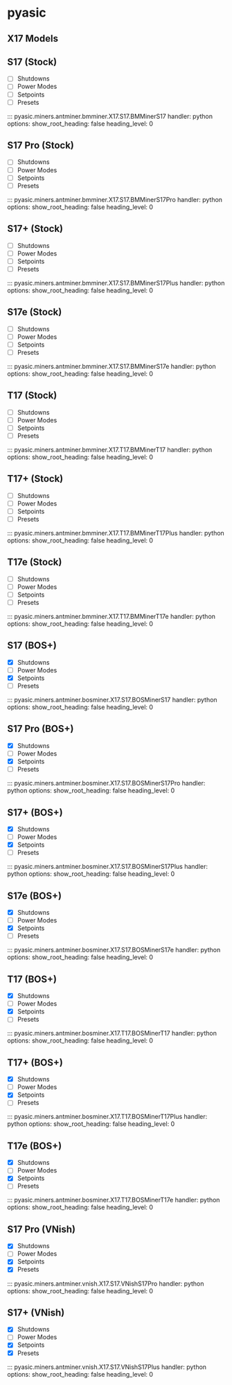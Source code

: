 # pyasic
## X17 Models

## S17 (Stock)

- [ ] Shutdowns
- [ ] Power Modes
- [ ] Setpoints
- [ ] Presets

::: pyasic.miners.antminer.bmminer.X17.S17.BMMinerS17
    handler: python
    options:
        show_root_heading: false
        heading_level: 0

## S17 Pro (Stock)

- [ ] Shutdowns
- [ ] Power Modes
- [ ] Setpoints
- [ ] Presets

::: pyasic.miners.antminer.bmminer.X17.S17.BMMinerS17Pro
    handler: python
    options:
        show_root_heading: false
        heading_level: 0

## S17+ (Stock)

- [ ] Shutdowns
- [ ] Power Modes
- [ ] Setpoints
- [ ] Presets

::: pyasic.miners.antminer.bmminer.X17.S17.BMMinerS17Plus
    handler: python
    options:
        show_root_heading: false
        heading_level: 0

## S17e (Stock)

- [ ] Shutdowns
- [ ] Power Modes
- [ ] Setpoints
- [ ] Presets

::: pyasic.miners.antminer.bmminer.X17.S17.BMMinerS17e
    handler: python
    options:
        show_root_heading: false
        heading_level: 0

## T17 (Stock)

- [ ] Shutdowns
- [ ] Power Modes
- [ ] Setpoints
- [ ] Presets

::: pyasic.miners.antminer.bmminer.X17.T17.BMMinerT17
    handler: python
    options:
        show_root_heading: false
        heading_level: 0

## T17+ (Stock)

- [ ] Shutdowns
- [ ] Power Modes
- [ ] Setpoints
- [ ] Presets

::: pyasic.miners.antminer.bmminer.X17.T17.BMMinerT17Plus
    handler: python
    options:
        show_root_heading: false
        heading_level: 0

## T17e (Stock)

- [ ] Shutdowns
- [ ] Power Modes
- [ ] Setpoints
- [ ] Presets

::: pyasic.miners.antminer.bmminer.X17.T17.BMMinerT17e
    handler: python
    options:
        show_root_heading: false
        heading_level: 0

## S17 (BOS+)

- [x] Shutdowns
- [ ] Power Modes
- [x] Setpoints
- [ ] Presets

::: pyasic.miners.antminer.bosminer.X17.S17.BOSMinerS17
    handler: python
    options:
        show_root_heading: false
        heading_level: 0

## S17 Pro (BOS+)

- [x] Shutdowns
- [ ] Power Modes
- [x] Setpoints
- [ ] Presets

::: pyasic.miners.antminer.bosminer.X17.S17.BOSMinerS17Pro
    handler: python
    options:
        show_root_heading: false
        heading_level: 0

## S17+ (BOS+)

- [x] Shutdowns
- [ ] Power Modes
- [x] Setpoints
- [ ] Presets

::: pyasic.miners.antminer.bosminer.X17.S17.BOSMinerS17Plus
    handler: python
    options:
        show_root_heading: false
        heading_level: 0

## S17e (BOS+)

- [x] Shutdowns
- [ ] Power Modes
- [x] Setpoints
- [ ] Presets

::: pyasic.miners.antminer.bosminer.X17.S17.BOSMinerS17e
    handler: python
    options:
        show_root_heading: false
        heading_level: 0

## T17 (BOS+)

- [x] Shutdowns
- [ ] Power Modes
- [x] Setpoints
- [ ] Presets

::: pyasic.miners.antminer.bosminer.X17.T17.BOSMinerT17
    handler: python
    options:
        show_root_heading: false
        heading_level: 0

## T17+ (BOS+)

- [x] Shutdowns
- [ ] Power Modes
- [x] Setpoints
- [ ] Presets

::: pyasic.miners.antminer.bosminer.X17.T17.BOSMinerT17Plus
    handler: python
    options:
        show_root_heading: false
        heading_level: 0

## T17e (BOS+)

- [x] Shutdowns
- [ ] Power Modes
- [x] Setpoints
- [ ] Presets

::: pyasic.miners.antminer.bosminer.X17.T17.BOSMinerT17e
    handler: python
    options:
        show_root_heading: false
        heading_level: 0

## S17 Pro (VNish)

- [x] Shutdowns
- [ ] Power Modes
- [x] Setpoints
- [x] Presets

::: pyasic.miners.antminer.vnish.X17.S17.VNishS17Pro
    handler: python
    options:
        show_root_heading: false
        heading_level: 0

## S17+ (VNish)

- [x] Shutdowns
- [ ] Power Modes
- [x] Setpoints
- [x] Presets

::: pyasic.miners.antminer.vnish.X17.S17.VNishS17Plus
    handler: python
    options:
        show_root_heading: false
        heading_level: 0

